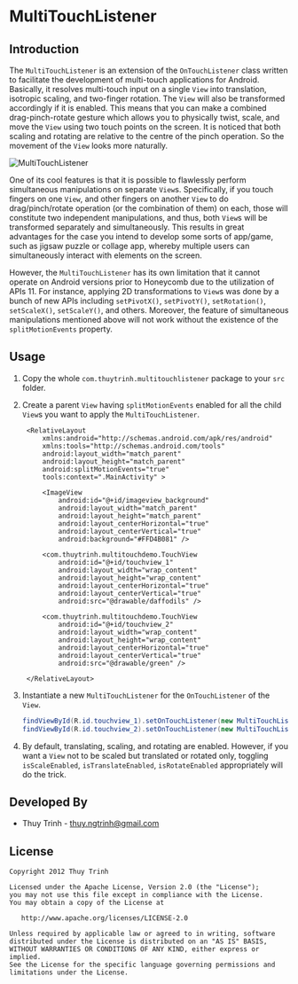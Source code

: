 MultiTouchListener
==================

Introduction
------------

The `MultiTouchListener` is an extension of the `OnTouchListener` class written to facilitate the development of multi-touch applications for Android. Basically, it resolves multi-touch input on a single `View` into translation, isotropic scaling, and two-finger rotation. The `View` will also be transformed accordingly if it is enabled. This means that you can make a combined drag-pinch-rotate gesture which allows you to physically twist, scale, and move the `View` using two touch points on the screen. It is noticed that both scaling and rotating are relative to the centre of the pinch operation. So the movement of the `View` looks more naturally.

![MultiTouchListener](https://dl.dropbox.com/u/50349401/images/multitouchlistener.png)

One of its cool features is that it is possible to flawlessly perform simultaneous manipulations on separate `View`s. Specifically, if you touch fingers on one `View`, and other fingers on another `View` to do drag/pinch/rotate operation (or the combination of them) on each, those will constitute two independent manipulations, and thus, both `View`s will be transformed separately and simultaneously. This results in great advantages for the case you intend to develop some sorts of app/game, such as jigsaw puzzle or collage app, whereby multiple users can simultaneously interact with elements on the screen.

However, the `MultiTouchListener` has its own limitation that it cannot operate on Android versions prior to Honeycomb due to the utilization of APIs 11. For instance, applying 2D transformations to `View`s was done by a bunch of new APIs including `setPivotX()`, `setPivotY()`, `setRotation()`, `setScaleX()`, `setScaleY()`, and others. Moreover, the feature of simultaneous manipulations mentioned above will not work without the existence of the `splitMotionEvents` property.

Usage
-----

1. Copy the whole `com.thuytrinh.multitouchlistener` package to your `src` folder.
2. Create a parent `View` having `splitMotionEvents` enabled for all the child `View`s you want to apply the `MultiTouchListener`.

        <RelativeLayout
            xmlns:android="http://schemas.android.com/apk/res/android"
            xmlns:tools="http://schemas.android.com/tools"
            android:layout_width="match_parent"
            android:layout_height="match_parent"
            android:splitMotionEvents="true"
            tools:context=".MainActivity" >

            <ImageView
                android:id="@+id/imageview_background"
                android:layout_width="match_parent"
                android:layout_height="match_parent"
                android:layout_centerHorizontal="true"
                android:layout_centerVertical="true"
                android:background="#FFD4B081" />

            <com.thuytrinh.multitouchdemo.TouchView
                android:id="@+id/touchview_1"
                android:layout_width="wrap_content"
                android:layout_height="wrap_content"
                android:layout_centerHorizontal="true"
                android:layout_centerVertical="true"
                android:src="@drawable/daffodils" />

            <com.thuytrinh.multitouchdemo.TouchView
                android:id="@+id/touchview_2"
                android:layout_width="wrap_content"
                android:layout_height="wrap_content"
                android:layout_centerHorizontal="true"
                android:layout_centerVertical="true"
                android:src="@drawable/green" />
    
        </RelativeLayout>

3. Instantiate a new `MultiTouchListener` for the `OnTouchListener` of the `View`.

    ```java
    findViewById(R.id.touchview_1).setOnTouchListener(new MultiTouchListener());
    findViewById(R.id.touchview_2).setOnTouchListener(new MultiTouchListener());
    ```

4. By default, translating, scaling, and rotating are enabled. However, if you want a `View` not to be scaled but translated or rotated only, toggling `isScaleEnabled`, `isTranslateEnabled`, `isRotateEnabled` appropriately will do the trick.

Developed By
------------

* Thuy Trinh - thuy.ngtrinh@gmail.com

License
-------

    Copyright 2012 Thuy Trinh

    Licensed under the Apache License, Version 2.0 (the "License");
    you may not use this file except in compliance with the License.
    You may obtain a copy of the License at

       http://www.apache.org/licenses/LICENSE-2.0

    Unless required by applicable law or agreed to in writing, software
    distributed under the License is distributed on an "AS IS" BASIS,
    WITHOUT WARRANTIES OR CONDITIONS OF ANY KIND, either express or implied.
    See the License for the specific language governing permissions and
    limitations under the License.
